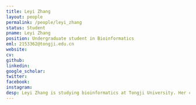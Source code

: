 ```yaml
---
title: Leyi Zhang
layout: people
permalink: /people/leyi_zhang
status: Student
pname: Leyi Zhang
position: Undergraduate student in Bioinformatics
eml: 2153362@tongji.edu.cn
website: 
cv: 
github:
linkedin:
google_scholar: 
twitter: 
facebook: 
instagram:
desp: Leyi Zhang is studying bioinformatics at Tongji University. Her current research focuses on training large language models based on single-cell data and construction of Aging Clock based on blood single-cell datasets.
---
```

